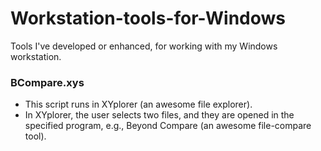 # Workstation-tools-for-Windows
Tools I've developed or enhanced, for working with my Windows workstation.

### BCompare.xys
* This script runs in XYplorer (an awesome file explorer).
* In XYplorer, the user selects two files, and they are opened in the specified program, e.g., Beyond Compare (an awesome file-compare tool).
